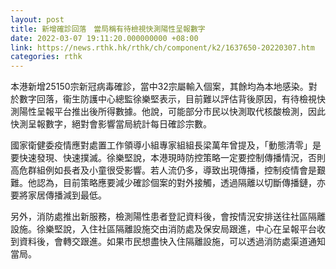 ```yaml
---
layout: post
title: 新增確診回落　當局稱有待檢視快測陽性呈報數字
date: 2022-03-07 19:11:20.000000000 +08:00
link: https://news.rthk.hk/rthk/ch/component/k2/1637650-20220307.htm
categories: rthk
---
```


本港新增25150宗新冠病毒確診，當中32宗屬輸入個案，其餘均為本地感染。對於數字回落，衞生防護中心總監徐樂堅表示，目前難以評估背後原因，有待檢視快測陽性呈報平台推出後所得數據。他說，可能部分市民以快測取代核酸檢測，因此快測呈報數字，絕對會影響當局統計每日確診宗數。

國家衛健委疫情應對處置工作領導小組專家組組長梁萬年曾提及，「動態清零」是要快速發現、快速撲滅。徐樂堅說，本港現時防控策略一定要控制傳播情況，否則高危群組例如長者及小童很受影響。若人流仍多，導致出現傳播，控制疫情會是艱難。他認為，目前策略應要減少確診個案的對外接觸，透過隔離以切斷傳播鏈，亦要將家居傳播減到最低。

另外，消防處推出新服務，檢測陽性患者登記資料後，會按情況安排送往社區隔離設施。徐樂堅說，入住社區隔離設施交由消防處及保安局跟進，中心在呈報平台收到資料後，會轉交跟進。如果市民想盡快入住隔離設施，可以透過消防處渠道通知當局。
